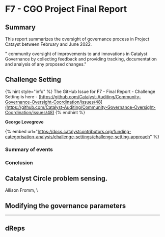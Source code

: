 # F7 - CGO Project Final Report

## **Summary**

This report summarizes the oversight of governance process in Project Catayst between February and June 2022.

" community oversight of improvements to and innovations in Catalyst Governance by collecting feedback and providing tracking, documentation and analysis of any proposed changes."

## **Challenge Setting**

{% hint style="info" %}
The GitHub Issue for F7 - Final Report - Challenge Setting is here - [https://github.com/Catalyst-Auditing/Community-Governance-Oversight-Coordination/issues/48](https://github.com/Catalyst-Auditing/Community-Governance-Oversight-Coordination/issues/48)
{% endhint %}

**George Lovegrove**

{% embed url="https://docs.catalystcontributors.org/funding-categorisation-analysis/challenge-settings/challenge-setting-approach" %}

### Summary of events

### Conclusion

## **Catalyst Circle problem sensing.**

Allison Fromm, \


## **Modifying the governance parameters**

****

## **dReps**
